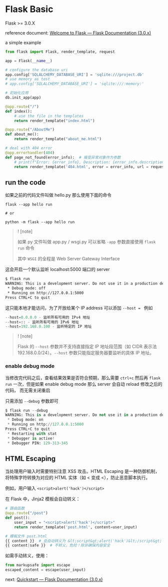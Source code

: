 # Flask Basic

Flask >= 3.0.X

reference document: [Welcome to Flask — Flask Documentation (3.0.x)](https://flask.palletsprojects.com/en/stable/)

a simple example

```python
from flask import Flask, render_template, request

app = Flask(__name__)

# configure the database uri
app.config['SQLALCHEMY_DATABASE_URI'] = 'sqlite:///project.db'
# use memory as test
# app.config['SQLALCHEMY_DATABASE_URI'] = 'sqlite:///:memory:'

# 初始化应用
db.init_app(app)

@app.route("/")
def index():
    # use the file in the templates
    return render_template("index.html")

@app.route("/AboutMe")
def about_me():
    return render_template("about_me.html")

# deal with 404 error
@app.errorhandler(404)
def page_not_found(error_info):  # 接受异常对象作为参数
    # print(f"Error: {error_info}, Description: {error_info.description}, URL: {request.url}") # 打印错误信息到控制台
    return render_template('404.html', error = error_info, url = request.url), 404  # 将错误信息传递给模板

```

## run the code

如果之前的代码文件叫做 hello.py 那么使用下面的命令

```shell
flask --app hello run

# or

python -m flask --app hello run
```

> ! [note]
>
> 如果 py 文件叫做 app.py / wsgi.py 可以省略 `-app` 参数直接使用 `flask run` 命令
>
> 其中 `WSGI` 的全程是 Web Server Gateway Interface

这会开启一个默认监听 localhost:5000 端口的 server

```bash
$ flask run
WARNING: This is a development server. Do not use it in a production deployment. Use a production WSGI server instead.
 * Debug mode: off
 * Running on http://127.0.0.1:5000
Press CTRL+C to quit
```

这只能本地才能访问，为了开放给某个 IP address 可以添加 `--host = ` 例如

```python
--host=0.0.0.0 - 监听所有可用的 IPv4 地址
--host=:: - 监听所有可用的 IPv6 地址
--host=192.168.0.100 - 监听特定的 IP 地址
```

> ! [note]
>
> Flask 的 `--host` 参数并不支持直接指定 IP 地址段范围（如 CIDR 表示法 192.168.0.0/24）。`--host` 参数只能指定服务器要监听的具体 IP 地址。

### enable debug mode

当修改完代码之后，查看结果效果是否符合预期，那么需要 `ctrl+c` 然后再 `flask run` 一次，但是如果 enable debug mode 那么 server 会自动 reload 修改之后的代码， 而无需关闭重启

只需添加 `--debug` 参数即可

```python
$ flask run --debug
WARNING: This is a development server. Do not use it in a production deployment. Use a production WSGI server instead.
 * Debug mode: on
 * Running on http://127.0.0.1:5000
Press CTRL+C to quit
 * Restarting with stat
 * Debugger is active!
 * Debugger PIN: 129-313-345
```

## HTML Escaping

当处理用户输入时需要特别注意 XSS 攻击。HTML Escaping 是一种防御机制，将特殊字符转换为对应的 HTML 实体（如 < 变成 &lt;），防止恶意脚本执行。

例如，用户输入 `<script>alert('hack')</script>` 

在 Flask 中，Jinja2 模板会自动转义：
```python
# 路由函数
@app.route("/post")
def post():
    user_input = "<script>alert('hack')</script>"
    return render_template('post.html', content=user_input)

# 模板文件 post.html
{{ content }}  # 会自动转义为 &lt;script&gt;alert('hack')&lt;/script&gt;
{{ content|safe }}  # 不转义，危险！除非确保内容安全
```

如需手动转义，使用：
```python
from markupsafe import escape
escaped_content = escape(user_input)
```
next: [Quickstart — Flask Documentation (3.0.x)](https://flask.palletsprojects.com/en/stable/quickstart/#routing)
